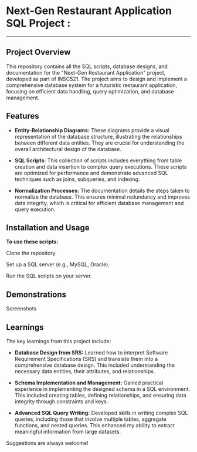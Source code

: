 # Next-Gen Restaurant Application SQL Project : #
- - - -

## Project Overview ##

This repository contains all the SQL scripts, database designs, and documentation for the "Next-Gen Restaurant Application" project, developed as part of INSC521. The project aims to design and implement a comprehensive database system for a futuristic restaurant application, focusing on efficient data handling, query optimization, and database management.

## Features ##

* **Entity-Relationship Diagrams:** These diagrams provide a visual representation of the database structure, illustrating the relationships between different data entities. They are crucial for understanding the overall architectural design of the database.

* **SQL Scripts:** This collection of scripts includes everything from table creation and data insertion to complex query executions. These scripts are optimized for performance and demonstrate advanced SQL techniques such as joins, subqueries, and indexing.

* **Normalization Processes:** The documentation details the steps taken to normalize the database. This ensures minimal redundancy and improves data integrity, which is critical for efficient database management and query execution.


## Installation and Usage ##

**To use these scripts:**

Clone the repository.

Set up a SQL server (e.g., MySQL, Oracle).

Run the SQL scripts on your server.

## Demonstrations ##

Screenshots

## Learnings ##


The key learnings from this project include:

* **Database Design from SRS:** Learned how to interpret Software Requirement Specifications (SRS) and translate them into a comprehensive database design. This included understanding the necessary data entities, their attributes, and relationships.

* **Schema Implementation and Management:** Gained practical experience in implementing the designed schema in a SQL environment. This included creating tables, defining relationships, and ensuring data integrity through constraints and keys.

* **Advanced SQL Query Writing:** Developed skills in writing complex SQL queries, including those that involve multiple tables, aggregate functions, and nested queries. This enhanced my ability to extract meaningful information from large datasets.



Suggestions are always welcome!
